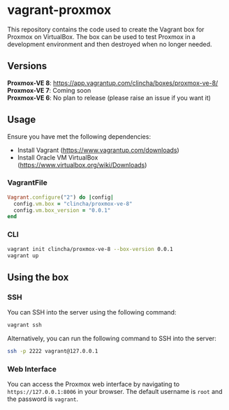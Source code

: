 # vagrant-proxmox

This repository contains the code used to create the Vagrant box for Proxmox on VirtualBox. The box can be used to test Proxmox in a development environment and then destroyed when no longer needed.

## Versions

**Proxmox-VE 8**: https://app.vagrantup.com/clincha/boxes/proxmox-ve-8/  
**Proxmox-VE 7**: Coming soon  
**Proxmox-VE 6**: No plan to release (please raise an issue if you want it)

## Usage

Ensure you have met the following dependencies:
- Install Vagrant (https://www.vagrantup.com/downloads)
- Install Oracle VM VirtualBox (https://www.virtualbox.org/wiki/Downloads)

### VagrantFile

```ruby
Vagrant.configure("2") do |config|
  config.vm.box = "clincha/proxmox-ve-8"
  config.vm.box_version = "0.0.1"
end
```

### CLI

```bash
vagrant init clincha/proxmox-ve-8 --box-version 0.0.1
vagrant up
```

## Using the box

### SSH

You can SSH into the server using the following command:

```bash
vagrant ssh
```

Alternatively, you can run the following command to SSH into the server:

```bash
ssh -p 2222 vagrant@127.0.0.1
``` 

### Web Interface

You can access the Proxmox web interface by navigating to `https://127.0.0.1:8006` in your browser. The default username is `root` and the password is `vagrant`.

